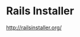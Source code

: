<!--
id: 2984855583
link: http://kevinisom.info/post/2984855583/rails-installer
slug: rails-installer
date: Sat Jan 29 2011 14:37:15 GMT+1300 (NZDT)
raw: {"blog_name":"kevinisom","id":2984855583,"post_url":"http://kevinisom.info/post/2984855583/rails-installer","slug":"rails-installer","type":"link","date":"2011-01-29 01:37:15 GMT","timestamp":1296265035,"state":"published","format":"html","reblog_key":"TMwbX28z","tags":[],"short_url":"http://tmblr.co/Zw68Yy2nwKWV","highlighted":[],"feed_item":"http://railsinstaller.org/","from_feed_id":"650234","note_count":0,"title":"Rails Installer","url":"http://railsinstaller.org/","description":""}
publish: 2011-01-029
tags: 
title: Rails Installer
-->


Rails Installer
===============

<http://railsinstaller.org/>

